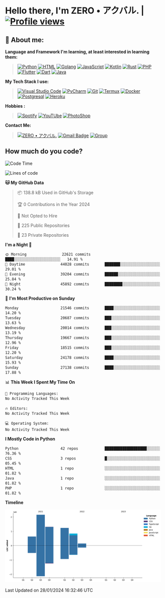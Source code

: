 # **Hello there**, I'm ZERO • アクバル. | [![Profile views](https://gpvc.arturio.dev/Ryomen-Sukuna)](https://github.com/Ryomen-Sukuna)

## 👦 **About me**:

**Language and Framework I'm learning, at least interested in learning them:**

> [![Python](https://badges.aleen42.com/src/python.svg)](https://python.org)
> [![HTML](https://img.shields.io/badge/-HTML-%232c3e50?style=flat&logo=php)](https://whatwg.org)
> [![Golang](https://badges.aleen42.com/src/golang.svg)](https://golang.org)
> [![JavaScript](https://badges.aleen42.com/src/javascript.svg)](https://nodejs.org)
> [![Kotlin](https://badges.aleen42.com/src/kotlin.svg)](https://kotlinlang.org)
> [![Rust](https://img.shields.io/badge/-rust-%232c3e50?style=flat&logo=rust)](https://rust-lang.org)
> [![PHP](https://img.shields.io/badge/-php-%232c3e50?style=flat&logo=php)](https://www.php.net)
> [![Flutter](https://img.shields.io/badge/-flutter-%232c3e50?style=flat&logo=flutter)](https://flutter.dev)
> [![Dart](https://img.shields.io/badge/-dart-%232c3e50?style=flat&logo=dart)](https://dart.dev)
> [![Java](https://badges.aleen42.com/src/java.svg)](https://www.java.com/en)

**My Tech Stack I use:**

> [![Visual Studio Code](https://badges.aleen42.com/src/visual_studio_code.svg)](https://code.visualstudio.com)
> [![PyCharm](https://img.shields.io/badge/-pycharm-%23007ACC?style=flat&logo=pycharm&logoColor=black&color=black&labelColor=green)](https://www.jetbrains.com/pycharm)
> [![Git](https://img.shields.io/badge/-Git-%23F05032?style=flat&logo=git&logoColor=%23ffffff)](https://git-scm.com)
> [![Termux](https://img.shields.io/badge/-Termux-%232c3e50?style=flat&logo=typescript)](https://termux.com)
> [![Docker](https://badges.aleen42.com/src/docker.svg)](https://www.docker.com/)
> [![Postgresql](https://img.shields.io/badge/-Postgresql-%232c3e50?style=flat&logo=postgresql)](https://postgresql.org)
> [![Heroku](https://img.shields.io/badge/-Heroku-purple?style=flat&logo=heroku)](https://heroku.com)

**Hobbies :**

> [![Spotify](https://badges.aleen42.com/src/spotify.svg)](https://spotify.com)
> [![YouTUbe](https://badges.aleen42.com/src/youtube.svg)](https://spotify.com)
> [![PhotoShop](https://badges.aleen42.com/src/photoshop.svg)](https://www.adobe.com/products/photoshop.html)

**Contact Me:**

> [![ZERO • アクバル.](https://badges.aleen42.com/src/telegram.svg)](https://t.me/Anomaliii)
> [![Gmail Badge](https://img.shields.io/badge/-ryomensukuna83@gmail.com-c14438?style=flat&logo=Gmail&logoColor=white)](https://ryomensukuna83@gmail.com)
> [![Group](https://img.shields.io/badge/dynamic/json?logo=telegram&label=%40RandomAnimeIndonesia&labelColor=282c34&suffix=+members&color=2CA5E0&query=%24.data.totalSubs&url=https%3A%2F%2Fapi.spencerwoo.com%2Fsubstats%2F%3Fsource%3Dtelegram%26queryKey%3DGrup_Anime_Random&longCache=true%22)](https://t.me/Grup_Anime_Random)
 

## **How much do you code?**

<!--START_SECTION:waka-->
![Code Time](http://img.shields.io/badge/Code%20Time-802%20hrs%2037%20mins-blue)

![Lines of code](https://img.shields.io/badge/From%20Hello%20World%20I%27ve%20Written-6.3%20million%20lines%20of%20code-blue)

**🐱 My GitHub Data** 

> 📦 138.8 kB Used in GitHub's Storage 
 > 
> 🏆 0 Contributions in the Year 2024
 > 
> 🚫 Not Opted to Hire
 > 
> 📜 225 Public Repositories 
 > 
> 🔑 23 Private Repositories 
 > 
**I'm a Night 🦉** 

```text
🌞 Morning                22621 commits       ████░░░░░░░░░░░░░░░░░░░░░   14.91 % 
🌆 Daytime                44028 commits       ███████░░░░░░░░░░░░░░░░░░   29.01 % 
🌃 Evening                39204 commits       ██████░░░░░░░░░░░░░░░░░░░   25.84 % 
🌙 Night                  45892 commits       ████████░░░░░░░░░░░░░░░░░   30.24 % 
```
📅 **I'm Most Productive on Sunday** 

```text
Monday                   21546 commits       ████░░░░░░░░░░░░░░░░░░░░░   14.20 % 
Tuesday                  20687 commits       ███░░░░░░░░░░░░░░░░░░░░░░   13.63 % 
Wednesday                20014 commits       ███░░░░░░░░░░░░░░░░░░░░░░   13.19 % 
Thursday                 19667 commits       ███░░░░░░░░░░░░░░░░░░░░░░   12.96 % 
Friday                   18515 commits       ███░░░░░░░░░░░░░░░░░░░░░░   12.20 % 
Saturday                 24178 commits       ████░░░░░░░░░░░░░░░░░░░░░   15.93 % 
Sunday                   27138 commits       ████░░░░░░░░░░░░░░░░░░░░░   17.88 % 
```


📊 **This Week I Spent My Time On** 

```text
💬 Programming Languages: 
No Activity Tracked This Week

🔥 Editors: 
No Activity Tracked This Week

💻 Operating System: 
No Activity Tracked This Week
```

**I Mostly Code in Python** 

```text
Python                   42 repos            ███████████████████░░░░░░   76.36 % 
CSS                      3 repos             █░░░░░░░░░░░░░░░░░░░░░░░░   05.45 % 
HTML                     1 repo              ░░░░░░░░░░░░░░░░░░░░░░░░░   01.82 % 
Java                     1 repo              ░░░░░░░░░░░░░░░░░░░░░░░░░   01.82 % 
PHP                      1 repo              ░░░░░░░░░░░░░░░░░░░░░░░░░   01.82 % 
```



**Timeline**

![Lines of Code chart](https://raw.githubusercontent.com/Ryomen-Sukuna/Ryomen-Sukuna/master/assets/bar_graph.png)


 Last Updated on 28/01/2024 16:32:46 UTC
<!--END_SECTION:waka-->
